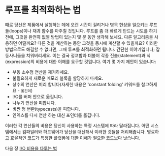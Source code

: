 # 루프를 최적화하는 법
[//]: # (Version:1.0.0)
때로 당신은 제품에서 실행하는 데에 오랜 시간이 걸리거나 병목 현상을 일으키는 루프들(loops)이나 재귀 함수를 마주칠 것입니다. 루프를 좀 더 빠르게 만드는 시도를 하기 전에, 그것을 완전히 없앨 방법이 있는지 몇 분 동안 생각해 보세요. 다른 알고리즘을 사용하면 어떨까요? 다른 것을 계산하는 동안 그것을 동시에 계산할 수 있을까요? 이러한 방법으로도 해결할 수 없다면, 그때 루프를 최적화하면 됩니다. 간단한 이야기입니다; 잡동사니들을 치워버리세요. 이는 결국 정교함과 더불어 각종 진술(statement)과 식(expression)의 비용에 대한 이해를 요구할 것입니다. 여기 몇 가지 제안이 있습니다:

- 부동 소수점 연산을 제거하세요.
- 불필요하게 새로운 메모리 블록을 할당하지 마세요.
- 상수의 연산은 미리 합니다(자세한 내용은 'constant folding' 키워드를 참고하세요 - `옮긴이`)
- I/O를 버퍼 안으로 옮깁니다.
- 나누기 연산을 피합니다. 
- 비싼 형 변환(typecasts)을 피합니다. 
- 인덱스를 다시 연산 하는 대신 포인터를 옮깁니다.

이러한 각 연산들의 비용은 당신이 사용하는 특정 시스템에 따라 달라집니다. 어떤 시스템에서는 컴파일러와 하드웨어가 당신을 대신해서 이러한 것들을 처리해줍니다. 명료하고 효율적인 코드가 특정한 플랫폼에 대한 이해가 필요한 코드보다 낫습니다. 

다음 장 [I/O 비용을 다루는 법](06-How-to-Deal-with-IO-Expenses.md)
